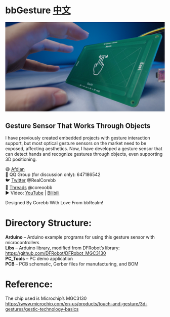 # bbGesture [中文](https://github.com/RealCorebb/bbGesture/blob/main/README.md "中文")

![image](https://github.com/RealCorebb/bbGesture/blob/main/IMG/bbGesture.jpg?raw=true)

## Gesture Sensor That Works Through Objects

I have previously created embedded projects with gesture interaction support, but most optical gesture sensors on the market need to be exposed, affecting aesthetics. Now, I have developed a gesture sensor that can detect hands and recognize gestures through objects, even supporting 3D positioning.

😄 [Afdian](https://afdian.com/a/kuruibb "Afdian")  
🐧 QQ Group (for discussion only): 647186542  
🐦 [Twitter](https://twitter.com/RealCorebb "@RealCorebb") @RealCorebb  
🧵 [Threads](https://www.threads.net/@coreoobb "@coreoobb") @coreoobb  
▶️ Video: [YouTube](https://www.youtube.com/watch?v=KMqlBF-dVS4 "YouTube") | [Bilibili](https://www.bilibili.com/video/BV1uM4m1f75z "Bilibili")

Designed By Corebb With Love From bbRealm!

# Directory Structure:

**Arduino** – Arduino example programs for using this gesture sensor with microcontrollers  
**Libs** – Arduino library, modified from DFRobot’s library: https://github.com/DFRobot/DFRobot_MGC3130  
**PC_Tools** – PC demo application  
**PCB** – PCB schematic, Gerber files for manufacturing, and BOM

# Reference:

The chip used is Microchip’s MGC3130  
https://www.microchip.com/en-us/products/touch-and-gesture/3d-gestures/gestic-technology-basics

